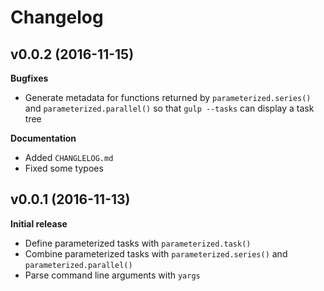 # Changelog

## v0.0.2 (2016-11-15)

**Bugfixes**

- Generate metadata for functions returned by `parameterized.series()` and `parameterized.parallel()` so that `gulp --tasks` can display a task tree

**Documentation**

- Added `CHANGLELOG.md`
- Fixed some typoes

## v0.0.1 (2016-11-13)

**Initial release**

- Define parameterized tasks with `parameterized.task()`
- Combine parameterized tasks with `parameterized.series()` and `parameterized.parallel()`
- Parse command line arguments with `yargs`

